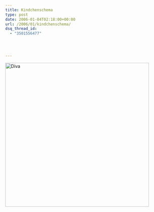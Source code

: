 ```yaml
---
title: Kindchenschema
type: post
date: 2006-01-04T02:18:00+00:00
url: /2006/01/kindchenschema/
dsq_thread_id:
  - "3501556477"




---
```

[<img width="455" src="//static.flickr.com/42/81945557_4d636d91d9.jpg" alt="Diva" />][1]

 [1]: http://www.flickr.com/photos/schreibblogade/81945557/ "Diva"
